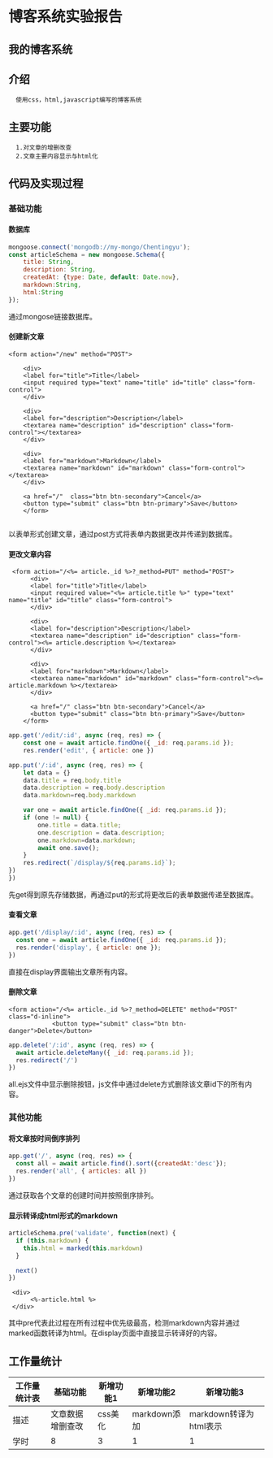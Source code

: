 # 博客系统实验报告
## 我的博客系统
## 介绍

      使用css，html,javascript编写的博客系统

## 主要功能
      1.对文章的增删改查
      2.文章主要内容显示与html化

## 代码及实现过程
### 基础功能
#### 数据库
```js
mongoose.connect('mongodb://my-mongo/Chentingyu');
const articleSchema = new mongoose.Schema({
    title: String,
    description: String,
    createdAt: {type: Date, default: Date.now},
    markdown:String,
    html:String
});
```
通过mongose链接数据库。

#### 创建新文章
```ejs
<form action="/new" method="POST">

    <div>
    <label for="title">Title</label>
    <input required type="text" name="title" id="title" class="form-control">
    </div>

    <div>
    <label for="description">Description</label>
    <textarea name="description" id="description" class="form-control"></textarea>
    </div>

    <div>
    <label for="markdown">Markdown</label>
    <textarea name="markdown" id="markdown" class="form-control"></textarea>
    </div>

    <a href="/"  class="btn btn-secondary">Cancel</a>
    <button type="submit" class="btn btn-primary">Save</button>
    </form>
```
```js

```
以表单形式创建文章，通过post方式将表单内数据更改并传递到数据库。
#### 更改文章内容
```ejs
 <form action="/<%= article._id %>?_method=PUT" method="POST">
      <div>
      <label for="title">Title</label>
      <input required value="<%= article.title %>" type="text" name="title" id="title" class="form-control">
      </div>

      <div>
      <label for="description">Description</label>
      <textarea name="description" id="description" class="form-control"><%= article.description %></textarea>
      </div>

      <div>
      <label for="markdown">Markdown</label>
      <textarea name="markdown" id="markdown" class="form-control"><%= article.markdown %></textarea>
      </div>

      <a href="/" class="btn btn-secondary">Cancel</a>
      <button type="submit" class="btn btn-primary">Save</button>
    </form>
```
```js
app.get('/edit/:id', async (req, res) => {
    const one = await article.findOne({ _id: req.params.id });
    res.render('edit', { article: one })

app.put('/:id', async (req, res) => {
    let data = {}
    data.title = req.body.title
    data.description = req.body.description
    data.markdown=req.body.markdown

    var one = await article.findOne({ _id: req.params.id });
    if (one != null) {
        one.title = data.title;
        one.description = data.description;
        one.markdown=data.markdown;
        await one.save();       
    }  
    res.redirect(`/display/${req.params.id}`);
})
})
```
先get得到原先存储数据，再通过put的形式将更改后的表单数据传递至数据库。
#### 查看文章
```js
app.get('/display/:id', async (req, res) => {
  const one = await article.findOne({ _id: req.params.id });
  res.render('display', { article: one });
})
```
直接在display界面输出文章所有内容。
#### 删除文章
```ejs
<form action="/<%= article._id %>?_method=DELETE" method="POST" class="d-inline">
            <button type="submit" class="btn btn-danger">Delete</button>
```
```js
app.delete('/:id', async (req, res) => {
  await article.deleteMany({ _id: req.params.id });
  res.redirect('/')
})
```
all.ejs文件中显示删除按钮，js文件中通过delete方式删除该文章id下的所有内容。
### 其他功能
#### 将文章按时间倒序排列
```js
app.get('/', async (req, res) => {
  const all = await article.find().sort({createdAt:'desc'});
  res.render('all', { articles: all })
})
```
通过获取各个文章的创建时间并按照倒序排列。
#### 显示转译成html形式的markdown
```js
articleSchema.pre('validate', function(next) {
  if (this.markdown) {
    this.html = marked(this.markdown)
  }

  next()
})
```
```ejs
 <div>
      <%-article.html %>
 </div>
```
其中pre代表此过程在所有过程中优先级最高，检测markdown内容并通过marked函数转译为html。在display页面中直接显示转译好的内容。
## 工作量统计
| 工作量统计表  |  基础功能    | 新增功能1    |   新增功能2    | 新增功能3   |
| -----------  | ----------- | ----------- | -----------    | ----------- | 
 描述 | 文章数据增删查改|css美化|markdown添加|markdown转译为html表示
| 学时 | 8 | 3|1 | 1 
